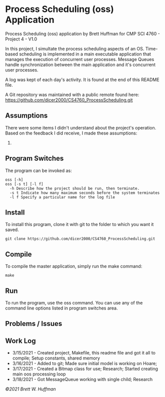 # Process Scheduling (oss) Application

Process Scheduling (oss) application by Brett Huffman for CMP SCI 4760 - Project 4 - V1.0

In this project, I simultate the process scheduling aspects of an OS.  Time-based scheduling is implemented in a main executable application that manages the execution of concurrent user processes.  Message Queues handle synchronization between the main application and it's concurrent user processes.

A log was kept of each day's activity.  It is found at the end of this README file.

A Git repository was maintained with a public remote found here: https://github.com/dicer2000/CS4760_ProcessScheduling.git

## Assumptions

There were some items I didn't understand about the project's operation.  Based on the feedback I did receive, I made these assumptions:

1. 


## Program Switches
The program can be invoked as:

```
oss [-h] 
oss [-s t] [-l f]
  -h Describe how the project should be run, then terminate.
  -s t Indicate how many maximum seconds before the system terminates
  -l f Specify a particular name for the log file
```

## Install
To install this program, clone it with git to the folder to which you want 
it saved.
```
git clone https://github.com/dicer2000/CS4760_ProcessScheduling.git
```
## Compile
To compile the master application, simply run the make command:
```
make
```
## Run
To run the program, use the oss command.  You can use any of the command line options listed in program switches area.

## Problems / Issues



## Work Log

- 3/15/2021 - Created project, Makefile, this readme file and got it all to compile; Setup constants, shared memory
- 3/16/2021 - Added to git; Made sure initial model is working on Hoare;
- 3/17/2021 - Created a Bitmap class for use; Research; Started creating main oos processing loop
- 3/18/2021 - Got MessageQueue working with single child; Research

*©2021 Brett W. Huffman*